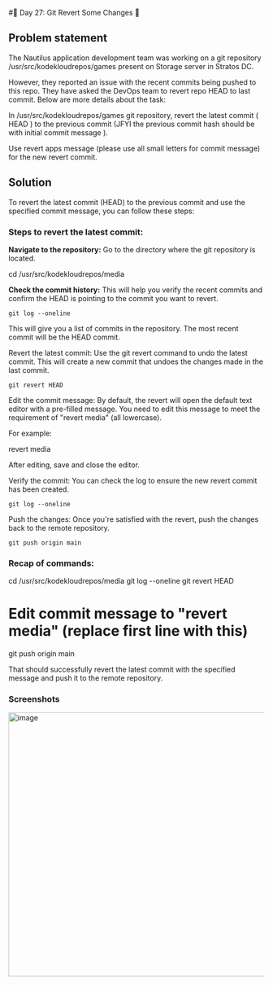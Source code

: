#🚀 Day 27: Git Revert Some Changes 🚀


## Problem statement

The Nautilus application development team was working on a git repository /usr/src/kodekloudrepos/games present on Storage server in Stratos DC. 

However, they reported an issue with the recent commits being pushed to this repo. They have asked the DevOps team to revert repo HEAD to last commit. Below are more details about the task:

In /usr/src/kodekloudrepos/games git repository, revert the latest commit ( HEAD ) to the previous commit (JFYI the previous commit hash should be with initial commit message ).

Use revert apps message (please use all small letters for commit message) for the new revert commit.

## Solution

To revert the latest commit (HEAD) to the previous commit and use the specified commit message, you can follow these steps:

### Steps to revert the latest commit:

**Navigate to the repository:**
Go to the directory where the git repository is located.

cd /usr/src/kodekloudrepos/media


**Check the commit history:**
This will help you verify the recent commits and confirm the HEAD is pointing to the commit you want to revert.

```
git log --oneline
```

This will give you a list of commits in the repository. The most recent commit will be the HEAD commit.

Revert the latest commit:
Use the git revert command to undo the latest commit. This will create a new commit that undoes the changes made in the last commit.

```
git revert HEAD
```

Edit the commit message:
By default, the revert will open the default text editor with a pre-filled message. You need to edit this message to meet the requirement of "revert media" (all lowercase).

For example:

revert media


After editing, save and close the editor.

Verify the commit:
You can check the log to ensure the new revert commit has been created.

```
git log --oneline
```

Push the changes:
Once you're satisfied with the revert, push the changes back to the remote repository.

```
git push origin main
```

### Recap of commands:
cd /usr/src/kodekloudrepos/media
git log --oneline
git revert HEAD
# Edit commit message to "revert media" (replace first line with this)
git push origin main


That should successfully revert the latest commit with the specified message and push it to the remote repository.

### Screenshots

<img width="1050" height="519" alt="image" src="https://github.com/user-attachments/assets/fb5aca49-08ba-48ad-9c88-ef821e23fcb8" />



